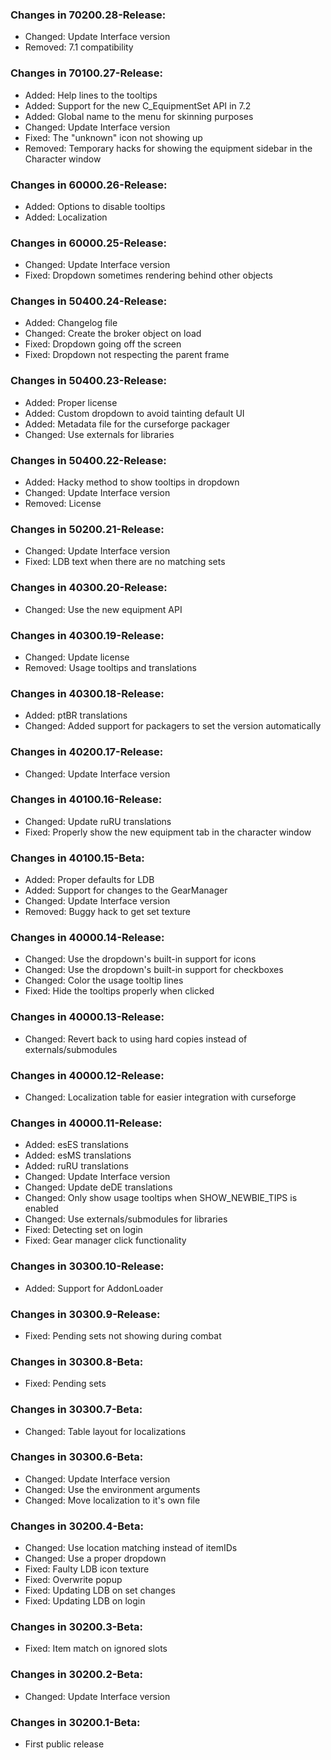 ### Changes in 70200.28-Release:

- Changed: Update Interface version
- Removed: 7.1 compatibility

### Changes in 70100.27-Release:

- Added: Help lines to the tooltips
- Added: Support for the new C_EquipmentSet API in 7.2
- Added: Global name to the menu for skinning purposes
- Changed: Update Interface version
- Fixed: The "unknown" icon not showing up
- Removed: Temporary hacks for showing the equipment sidebar in the Character window

### Changes in 60000.26-Release:

- Added: Options to disable tooltips
- Added: Localization

### Changes in 60000.25-Release:

- Changed: Update Interface version
- Fixed: Dropdown sometimes rendering behind other objects

### Changes in 50400.24-Release:

- Added: Changelog file
- Changed: Create the broker object on load
- Fixed: Dropdown going off the screen
- Fixed: Dropdown not respecting the parent frame

### Changes in 50400.23-Release:

- Added: Proper license
- Added: Custom dropdown to avoid tainting default UI
- Added: Metadata file for the curseforge packager
- Changed: Use externals for libraries

### Changes in 50400.22-Release:

- Added: Hacky method to show tooltips in dropdown
- Changed: Update Interface version
- Removed: License

### Changes in 50200.21-Release:

- Changed: Update Interface version
- Fixed: LDB text when there are no matching sets

### Changes in 40300.20-Release:

- Changed: Use the new equipment API

### Changes in 40300.19-Release:

- Changed: Update license
- Removed: Usage tooltips and translations

### Changes in 40300.18-Release:

- Added: ptBR translations
- Changed: Added support for packagers to set the version automatically

### Changes in 40200.17-Release:

- Changed: Update Interface version

### Changes in 40100.16-Release:

- Changed: Update ruRU translations
- Fixed: Properly show the new equipment tab in the character window

### Changes in 40100.15-Beta:

- Added: Proper defaults for LDB
- Added: Support for changes to the GearManager
- Changed: Update Interface version
- Removed: Buggy hack to get set texture

### Changes in 40000.14-Release:

- Changed: Use the dropdown's built-in support for icons
- Changed: Use the dropdown's built-in support for checkboxes
- Changed: Color the usage tooltip lines
- Fixed: Hide the tooltips properly when clicked

### Changes in 40000.13-Release:

- Changed: Revert back to using hard copies instead of externals/submodules

### Changes in 40000.12-Release:

- Changed: Localization table for easier integration with curseforge

### Changes in 40000.11-Release:

- Added: esES translations
- Added: esMS translations
- Added: ruRU translations
- Changed: Update Interface version
- Changed: Update deDE translations
- Changed: Only show usage tooltips when SHOW_NEWBIE_TIPS is enabled
- Changed: Use externals/submodules for libraries
- Fixed: Detecting set on login
- Fixed: Gear manager click functionality

### Changes in 30300.10-Release:

- Added: Support for AddonLoader

### Changes in 30300.9-Release:

- Fixed: Pending sets not showing during combat

### Changes in 30300.8-Beta:

- Fixed: Pending sets

### Changes in 30300.7-Beta:

- Changed: Table layout for localizations

### Changes in 30300.6-Beta:

- Changed: Update Interface version
- Changed: Use the environment arguments
- Changed: Move localization to it's own file

### Changes in 30200.4-Beta:

- Changed: Use location matching instead of itemIDs
- Changed: Use a proper dropdown
- Fixed: Faulty LDB icon texture
- Fixed: Overwrite popup
- Fixed: Updating LDB on set changes
- Fixed: Updating LDB on login

### Changes in 30200.3-Beta:

- Fixed: Item match on ignored slots

### Changes in 30200.2-Beta:

- Changed: Update Interface version

### Changes in 30200.1-Beta:

- First public release
